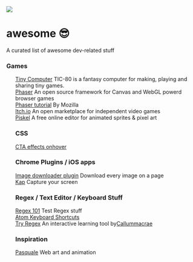 <!-- totally influenced by Sindresorhus's awesome list https://github.com/sindresorhus/awesome -->
<img src="https://media.giphy.com/media/31v3OIQHKQ1FK/giphy.gif">

# awesome 😎
A curated list of awesome dev-related stuff

<h3>Games</h3>
<ul>
<a href="https://tic.computer/">Tiny Computer</a> TIC-80 is a fantasy computer for making, playing and sharing tiny games.<br>
<a href="http://phaser.io/">Phaser</a> An open source framework for Canvas and WebGL powerd browser games<br>
<a href="https://developer.mozilla.org/en-US/docs/Games/Tutorials/2D_breakout_game_Phaser">Phaser tutorial</a> By Mozilla<br>
<a href="https://itch.io/">Itch.io</a> An open marketplace for independent video games<br>
<a href="https://www.piskelapp.com/">Piskel</a> A free online editor for animated sprites & pixel art

<h3>CSS</h3>
<a href="http://ianlunn.github.io/Hover/"> CTA effects onhover</a><br>

<h3>Chrome Plugins / iOS apps</h3>
<a href="https://github.com/vdsabev/image-downloader"> Image downloader plugin</a> Download every image on a page<br>
<a href="https://getkap.co/">Kap</a> Capture your screen

<h3>Regex / Text Editor / Keyboard Stuff</h3>
<a href="https://regex101.com/r/bY1x0M/1">Regex 101</a> Test Regex stuff<br>
<a href="http://sweetme.at/2014/03/10/atom-editor-cheat-sheet/">Atom Keyboard Shortcuts</a><br>
<a href="http://tryregex.com/">Try Regex</a> An interactive learning tool by<a href="https://github.com/callumacrae">Callummacrae</a>

<h3>Inspiration</h3>
<a href="http://pasquale.cool">Pasquale</a> Web art and animation

</ul>
